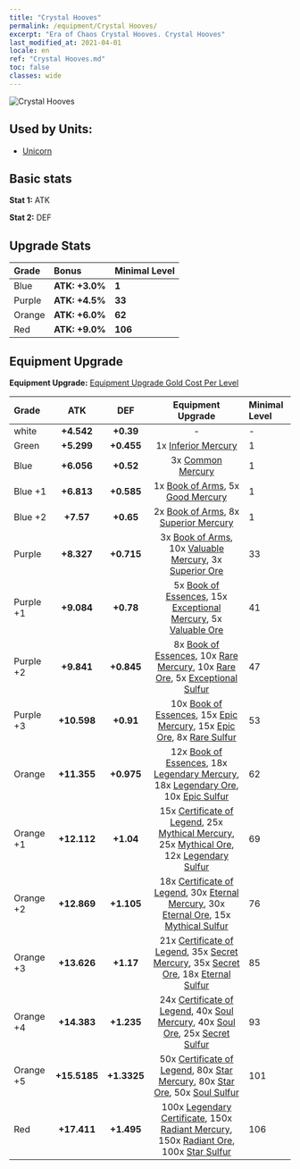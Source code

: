 ```yaml
---
title: "Crystal Hooves"
permalink: /equipment/Crystal Hooves/
excerpt: "Era of Chaos Crystal Hooves. Crystal Hooves"
last_modified_at: 2021-04-01
locale: en
ref: "Crystal Hooves.md"
toc: false
classes: wide
---
```


  ![Crystal Hooves](/images/e/e_2063.png)

## Used by Units:

* [Unicorn](/units/Unicorn/) 


## Basic stats
 **Stat 1:** ATK

 **Stat 2:** DEF

## Upgrade Stats

  |     Grade    |   Bonus | Minimal Level | 
  |:-------------|:--------|:--------------| 
  | Blue | **ATK: +3.0%** | **1** | 
  | Purple | **ATK: +4.5%** | **33** | 
  | Orange | **ATK: +6.0%** | **62** | 
  | Red | **ATK: +9.0%** | **106** | 


## Equipment Upgrade
 **Equipment Upgrade:** [Equipment Upgrade Gold Cost Per Level](/equipment/EquipmentUpgradeCostPerLevel/) 

  |          Grade      | ATK | DEF | Equipment Upgrade | Minimal Level |
  |:--------------------|:---------:|:---------:|:----------------:|:--------------|
  | white | **+4.542** | **+0.39** | - | - |
  | Green | **+5.299** | **+0.455** | 1x [Inferior Mercury](/Items/mat_2/) | 1 |
  | Blue | **+6.056** | **+0.52** | 3x [Common Mercury](/Items/mat_8/) | 1 |
  | Blue +1 | **+6.813** | **+0.585** | 1x [Book of Arms](/Items/mat_18/), 5x [Good Mercury](/Items/mat_14/) | 1 |
  | Blue +2 | **+7.57** | **+0.65** | 2x [Book of Arms](/Items/mat_25/), 8x [Superior Mercury](/Items/mat_21/) | 1 |
  | Purple | **+8.327** | **+0.715** | 3x [Book of Arms](/Items/mat_32/), 10x [Valuable Mercury](/Items/mat_28/), 3x [Superior Ore](/Items/mat_19/) | 33 |
  | Purple +1 | **+9.084** | **+0.78** | 5x [Book of Essences](/Items/mat_39/), 15x [Exceptional Mercury](/Items/mat_35/), 5x [Valuable Ore](/Items/mat_26/) | 41 |
  | Purple +2 | **+9.841** | **+0.845** | 8x [Book of Essences](/Items/mat_46/), 10x [Rare Mercury](/Items/mat_42/), 10x [Rare Ore](/Items/mat_40/), 5x [Exceptional Sulfur](/Items/mat_36/) | 47 |
  | Purple +3 | **+10.598** | **+0.91** | 10x [Book of Essences](/Items/mat_53/), 15x [Epic Mercury](/Items/mat_49/), 15x [Epic Ore](/Items/mat_47/), 8x [Rare Sulfur](/Items/mat_43/) | 53 |
  | Orange | **+11.355** | **+0.975** | 12x [Book of Essences](/Items/mat_60/), 18x [Legendary Mercury](/Items/mat_56/), 18x [Legendary Ore](/Items/mat_54/), 10x [Epic Sulfur](/Items/mat_50/) | 62 |
  | Orange +1 | **+12.112** | **+1.04** | 15x [Certificate of Legend](/Items/mat_67/), 25x [Mythical Mercury](/Items/mat_63/), 25x [Mythical Ore](/Items/mat_61/), 12x [Legendary Sulfur](/Items/mat_57/) | 69 |
  | Orange +2 | **+12.869** | **+1.105** | 18x [Certificate of Legend](/Items/mat_74/), 30x [Eternal Mercury](/Items/mat_70/), 30x [Eternal Ore](/Items/mat_68/), 15x [Mythical Sulfur](/Items/mat_64/) | 76 |
  | Orange +3 | **+13.626** | **+1.17** | 21x [Certificate of Legend](/Items/mat_81/), 35x [Secret Mercury](/Items/mat_77/), 35x [Secret Ore](/Items/mat_75/), 18x [Eternal Sulfur](/Items/mat_71/) | 85 |
  | Orange +4 | **+14.383** | **+1.235** | 24x [Certificate of Legend](/Items/mat_88/), 40x [Soul Mercury](/Items/mat_84/), 40x [Soul Ore](/Items/mat_82/), 25x [Secret Sulfur](/Items/mat_78/) | 93 |
  | Orange +5 | **+15.5185** | **+1.3325** | 50x [Certificate of Legend](/Items/mat_95/), 80x [Star Mercury](/Items/mat_91/), 80x [Star Ore](/Items/mat_89/), 50x [Soul Sulfur](/Items/mat_85/) | 101 |
  | Red | **+17.411** | **+1.495** | 100x [Legendary Certificate](/Items/mat_102/), 150x [Radiant Mercury](/Items/mat_98/), 150x [Radiant Ore](/Items/mat_96/), 100x [Star Sulfur](/Items/mat_92/) | 106 |

